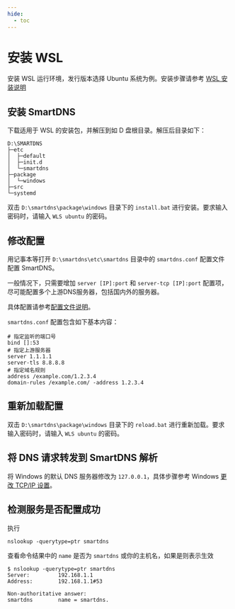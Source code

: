 ```yaml
---
hide:
  - toc
---
```


# 安装 WSL

安装 WSL 运行环境，发行版本选择 Ubuntu 系统为例。安装步骤请参考 [WSL 安装说明](https://docs.microsoft.com/zh-CN/windows/wsl/install)

## 安装 SmartDNS

下载适用于 WSL 的安装包，并解压到如 D 盘根目录。解压后目录如下：

```shell
D:\SMARTDNS
├─etc
│  ├─default
│  ├─init.d
│  └─smartdns
├─package
│  └─windows
├─src
└─systemd
```

双击 `D:\smartdns\package\windows` 目录下的 `install.bat` 进行安装。要求输入密码时，请输入 `WLS ubuntu` 的密码。

## 修改配置

用记事本等打开 `D:\smartdns\etc\smartdns` 目录中的 `smartdns.conf` 配置文件配置 SmartDNS。

一般情况下，只需要增加 `server [IP]:port` 和 `server-tcp [IP]:port` 配置项，
尽可能配置多个上游DNS服务器，包括国内外的服务器。

具体配置请参考[配置文件说明](#配置文件说明)。

`smartdns.conf` 配置包含如下基本内容：

```shell
# 指定监听的端口号
bind []:53 
# 指定上游服务器
server 1.1.1.1
server-tls 8.8.8.8
# 指定域名规则
address /example.com/1.2.3.4
domain-rules /example.com/ -address 1.2.3.4
```

## 重新加载配置

双击 `D:\smartdns\package\windows` 目录下的 `reload.bat` 进行重新加载。要求输入密码时，请输入 `WLS ubuntu` 的密码。

## 将 DNS 请求转发到 SmartDNS 解析

将 Windows 的默认 DNS 服务器修改为 `127.0.0.1`，具体步骤参考 Windows [更改 TCP/IP 设置](https://support.microsoft.com/zh-cn/help/15089/windows-change-tcp-ip-settings)。

## 检测服务是否配置成功

执行

```shell
nslookup -querytype=ptr smartdns
```

查看命令结果中的 `name` 是否为 `smartdns` 或你的主机名，如果是则表示生效

```shell
$ nslookup -querytype=ptr smartdns
Server:         192.168.1.1
Address:        192.168.1.1#53

Non-authoritative answer:
smartdns        name = smartdns.
```
